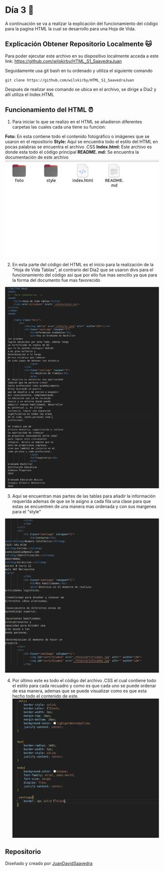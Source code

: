 # Día 3 🎃

A continuación se va a realizar la explicación del funcionamiento del código para la pagina HTML la cual se desarrollo para una Hoja de Vida.

## Explicación  Obtener Repositorio Localmente 🐱

Para poder ejecutar este archivo en su dispositivo localmente acceda a este link:  https://github.com/wilskirby/HTML_S1_SaavedraJuan

Seguidamente usa git bash en tu ordenado y utiliza el siguiente comando

    git clone https://github.com/wilskirby/HTML_S1_SaavedraJuan
Después de realizar ese comando se ubica en el archivo, se dirige a Dia2 y allí utiliza el Index.HTML

## Funcionamiento del HTML ⏰
1. Para iniciar lo que se realizo en el HTML se añadieron diferentes carpetas las cuales cada una tiene su funcion:

**Foto:** En esta contiene todo el contenido fotográfico o imágenes que se usaron en el repositorio
**Style:** Aquí se encuentra todo el estilo del HTML en pocas palabras se encuentra el archivo .CSS
**Index.html:** Este archivo es donde esta todo el código principal
**README. md:** Se encuentra la documentación de este archivo
![enter image description here](https://github.com/wilskirby/HTML_S1_SaavedraJuan/blob/main/Dia3/foto/doc4.png?raw=true)

2. En esta parte del código del HTML es el inicio para la realización de la "Hoja de Vida Tablas", al contrario del Día2 que se usaron divs para el funcionamiento del código así que por ello fue mas sencillo ya que para la forma del documento fue mas favorecido

![enter image description here](https://github.com/wilskirby/HTML_S1_SaavedraJuan/blob/main/Dia3/foto/doc1.png?raw=true)

3.  Aquí se encuentran mas partes de las tablas para añadir la información requerida ademas de que se le asigno a cada fila una clase para que estas se encuentren de una manera mas ordenada y con sus margenes para el "style"

![enter image description here](https://github.com/wilskirby/HTML_S1_SaavedraJuan/blob/main/Dia3/foto/doc2.png?raw=true)

4.  Por último este es todo el código del archivo .CSS el cual contiene todo el estilo para cada recuadro y como es que cada uno se puede ordenar de esa manera, ademas que se puede visualizar como es que esta hecho todo el contenido de este.
![enter image description here](https://github.com/wilskirby/HTML_S1_SaavedraJuan/blob/main/Dia3/foto/doc3.png?raw=true)


## Repositorio
Diseñado y creado por [JuanDavidSaavedra](https://github.com/wilskirby)